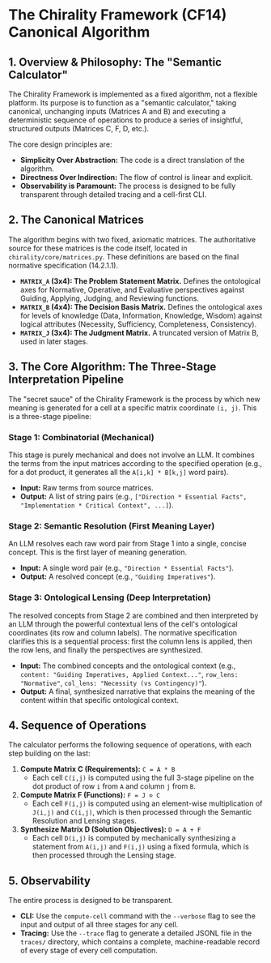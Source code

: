 # The Chirality Framework (CF14) Canonical Algorithm

## 1. Overview & Philosophy: The "Semantic Calculator"

The Chirality Framework is implemented as a fixed algorithm, not a flexible platform. Its purpose is to function as a "semantic calculator," taking canonical, unchanging inputs (Matrices A and B) and executing a deterministic sequence of operations to produce a series of insightful, structured outputs (Matrices C, F, D, etc.).

The core design principles are:
- **Simplicity Over Abstraction:** The code is a direct translation of the algorithm.
- **Directness Over Indirection:** The flow of control is linear and explicit.
- **Observability is Paramount:** The process is designed to be fully transparent through detailed tracing and a cell-first CLI.

## 2. The Canonical Matrices

The algorithm begins with two fixed, axiomatic matrices. The authoritative source for these matrices is the code itself, located in `chirality/core/matrices.py`. These definitions are based on the final normative specification (14.2.1.1).

*   **`MATRIX_A` (3x4): The Problem Statement Matrix.** Defines the ontological axes for Normative, Operative, and Evaluative perspectives against Guiding, Applying, Judging, and Reviewing functions.
*   **`MATRIX_B` (4x4): The Decision Basis Matrix.** Defines the ontological axes for levels of knowledge (Data, Information, Knowledge, Wisdom) against logical attributes (Necessity, Sufficiency, Completeness, Consistency).
*   **`MATRIX_J` (3x4): The Judgment Matrix.** A truncated version of Matrix B, used in later stages.

## 3. The Core Algorithm: The Three-Stage Interpretation Pipeline

The "secret sauce" of the Chirality Framework is the process by which new meaning is generated for a cell at a specific matrix coordinate `(i, j)`. This is a three-stage pipeline:

### Stage 1: Combinatorial (Mechanical)
This stage is purely mechanical and does not involve an LLM. It combines the terms from the input matrices according to the specified operation (e.g., for a dot product, it generates all the `A[i,k] * B[k,j]` word pairs).

*   **Input:** Raw terms from source matrices.
*   **Output:** A list of string pairs (e.g., `["Direction * Essential Facts", "Implementation * Critical Context", ...]`).

### Stage 2: Semantic Resolution (First Meaning Layer)
An LLM resolves each raw word pair from Stage 1 into a single, concise concept. This is the first layer of meaning generation.

*   **Input:** A single word pair (e.g., `"Direction * Essential Facts"`).
*   **Output:** A resolved concept (e.g., `"Guiding Imperatives"`).

### Stage 3: Ontological Lensing (Deep Interpretation)
The resolved concepts from Stage 2 are combined and then interpreted by an LLM through the powerful contextual lens of the cell's ontological coordinates (its row and column labels). The normative specification clarifies this is a sequential process: first the column lens is applied, then the row lens, and finally the perspectives are synthesized.

*   **Input:** The combined concepts and the ontological context (e.g., `content: "Guiding Imperatives, Applied Context..."`, `row_lens: "Normative"`, `col_lens: "Necessity (vs Contingency)"`).
*   **Output:** A final, synthesized narrative that explains the meaning of the content within that specific ontological context.

## 4. Sequence of Operations

The calculator performs the following sequence of operations, with each step building on the last:

1.  **Compute Matrix C (Requirements):** `C = A * B`
    *   Each cell `C(i,j)` is computed using the full 3-stage pipeline on the dot product of row `i` from `A` and column `j` from `B`.
2.  **Compute Matrix F (Functions):** `F = J ⊙ C`
    *   Each cell `F(i,j)` is computed using an element-wise multiplication of `J(i,j)` and `C(i,j)`, which is then processed through the Semantic Resolution and Lensing stages.
3.  **Synthesize Matrix D (Solution Objectives):** `D = A + F`
    *   Each cell `D(i,j)` is computed by mechanically synthesizing a statement from `A(i,j)` and `F(i,j)` using a fixed formula, which is then processed through the Lensing stage.

## 5. Observability

The entire process is designed to be transparent.
*   **CLI:** Use the `compute-cell` command with the `--verbose` flag to see the input and output of all three stages for any cell.
*   **Tracing:** Use the `--trace` flag to generate a detailed JSONL file in the `traces/` directory, which contains a complete, machine-readable record of every stage of every cell computation.
